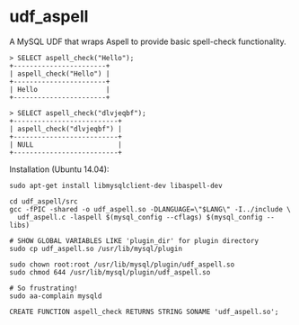 # udf_aspell

A MySQL UDF that wraps Aspell to provide basic spell-check functionality.

    > SELECT aspell_check("Hello");
    +-----------------------+
    | aspell_check("Hello") |
    +-----------------------+
    | Hello                 |
    +-----------------------+

    > SELECT aspell_check("dlvjeqbf");
    +--------------------------+
    | aspell_check("dlvjeqbf") |
    +--------------------------+
    | NULL                     |
    +--------------------------+

Installation (Ubuntu 14.04):

    sudo apt-get install libmysqlclient-dev libaspell-dev

    cd udf_aspell/src
    gcc -fPIC -shared -o udf_aspell.so -DLANGUAGE=\"$LANG\" -I../include \
      udf_aspell.c -laspell $(mysql_config --cflags) $(mysql_config --libs)

    # SHOW GLOBAL VARIABLES LIKE 'plugin_dir' for plugin directory
    sudo cp udf_aspell.so /usr/lib/mysql/plugin

    sudo chown root:root /usr/lib/mysql/plugin/udf_aspell.so
    sudo chmod 644 /usr/lib/mysql/plugin/udf_aspell.so

    # So frustrating!
    sudo aa-complain mysqld

    CREATE FUNCTION aspell_check RETURNS STRING SONAME 'udf_aspell.so';
